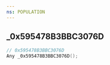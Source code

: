 ```yaml
---
ns: POPULATION
---
```

## _0x595478B3BBC3076D

```c
// 0x595478B3BBC3076D
Any _0x595478B3BBC3076D();
```

